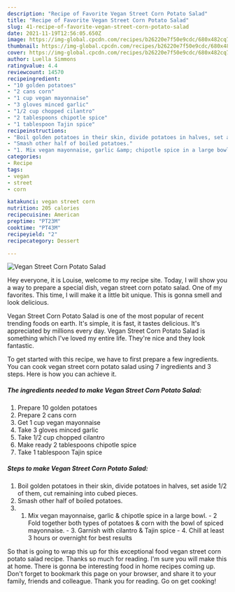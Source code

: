 ```yaml
---
description: "Recipe of Favorite Vegan Street Corn Potato Salad"
title: "Recipe of Favorite Vegan Street Corn Potato Salad"
slug: 41-recipe-of-favorite-vegan-street-corn-potato-salad
date: 2021-11-19T12:56:05.650Z
image: https://img-global.cpcdn.com/recipes/b26220e7f50e9cdc/680x482cq70/vegan-street-corn-potato-salad-recipe-main-photo.jpg
thumbnail: https://img-global.cpcdn.com/recipes/b26220e7f50e9cdc/680x482cq70/vegan-street-corn-potato-salad-recipe-main-photo.jpg
cover: https://img-global.cpcdn.com/recipes/b26220e7f50e9cdc/680x482cq70/vegan-street-corn-potato-salad-recipe-main-photo.jpg
author: Luella Simmons
ratingvalue: 4.4
reviewcount: 14570
recipeingredient:
- "10 golden potatoes"
- "2 cans corn"
- "1 cup vegan mayonnaise"
- "3 gloves minced garlic"
- "1/2 cup chopped cilantro"
- "2 tablespoons chipotle spice"
- "1 tablespoon Tajin spice"
recipeinstructions:
- "Boil golden potatoes in their skin, divide potatoes in halves, set aside 1/2 of them, cut remaining into cubed pieces."
- "Smash other half of boiled potatoes."
- "1. Mix vegan mayonnaise, garlic &amp; chipotle spice in a large bowl.  2 Fold together both types of potatoes &amp; corn with the bowl of spiced mayonnaise.  3. Garnish with cilantro &amp; Tajin spice 4. Chill at least 3 hours or overnight for best results"
categories:
- Recipe
tags:
- vegan
- street
- corn

katakunci: vegan street corn 
nutrition: 205 calories
recipecuisine: American
preptime: "PT23M"
cooktime: "PT43M"
recipeyield: "2"
recipecategory: Dessert

---
```



![Vegan Street Corn Potato Salad](https://img-global.cpcdn.com/recipes/b26220e7f50e9cdc/680x482cq70/vegan-street-corn-potato-salad-recipe-main-photo.jpg)

Hey everyone, it is Louise, welcome to my recipe site. Today, I will show you a way to prepare a special dish, vegan street corn potato salad. One of my favorites. This time, I will make it a little bit unique. This is gonna smell and look delicious.



Vegan Street Corn Potato Salad is one of the most popular of recent trending foods on earth. It's simple, it is fast, it tastes delicious. It's appreciated by millions every day. Vegan Street Corn Potato Salad is something which I've loved my entire life. They're nice and they look fantastic.


To get started with this recipe, we have to first prepare a few ingredients. You can cook vegan street corn potato salad using 7 ingredients and 3 steps. Here is how you can achieve it.

<!--inarticleads1-->

##### The ingredients needed to make Vegan Street Corn Potato Salad:

1. Prepare 10 golden potatoes
1. Prepare 2 cans corn
1. Get 1 cup vegan mayonnaise
1. Take 3 gloves minced garlic
1. Take 1/2 cup chopped cilantro
1. Make ready 2 tablespoons chipotle spice
1. Take 1 tablespoon Tajin spice




<!--inarticleads2-->

##### Steps to make Vegan Street Corn Potato Salad:

1. Boil golden potatoes in their skin, divide potatoes in halves, set aside 1/2 of them, cut remaining into cubed pieces.
1. Smash other half of boiled potatoes.
1. 1. Mix vegan mayonnaise, garlic &amp; chipotle spice in a large bowl.  - 2 Fold together both types of potatoes &amp; corn with the bowl of spiced mayonnaise.  - 3. Garnish with cilantro &amp; Tajin spice - 4. Chill at least 3 hours or overnight for best results




So that is going to wrap this up for this exceptional food vegan street corn potato salad recipe. Thanks so much for reading. I'm sure you will make this at home. There is gonna be interesting food in home recipes coming up. Don't forget to bookmark this page on your browser, and share it to your family, friends and colleague. Thank you for reading. Go on get cooking!
